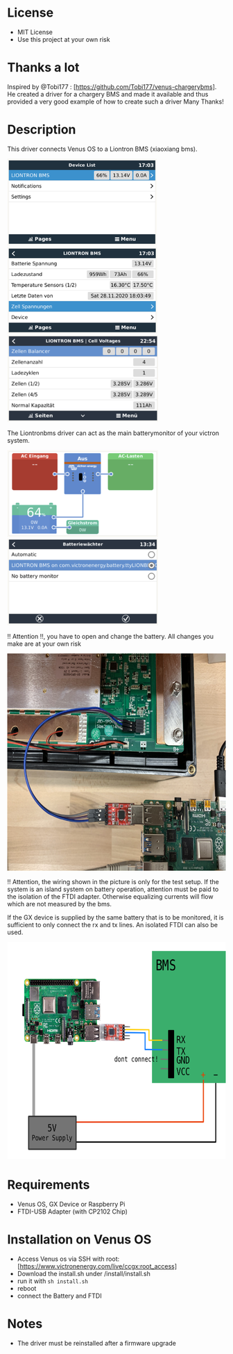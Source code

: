  # License
 - MIT License
 - Use this project at your own risk
# Thanks a lot

Inspired by @Tobi177 : [https://github.com/Tobi177/venus-chargerybms].
He created a driver for a chargery BMS and made it available and thus provided a very good example of how to create such a driver
Many Thanks!

# Description

This driver connects Venus OS to a Liontron BMS (xiaoxiang bms). 

<img src="https://github.com/capptn/venus-liontronbms/blob/Master/img/example1.png" height="200">
<img src="https://github.com/capptn/venus-liontronbms/blob/Master/img/example3.png" height="200">
<img src="https://github.com/capptn/venus-liontronbms/blob/Master/img/example2.png" height="200">


The Liontronbms driver can act as the main batterymonitor of your victron system.

<img src="https://github.com/capptn/venus-liontronbms/blob/Master/img/example4.png" height="200">
<img src="https://github.com/capptn/venus-liontronbms/blob/Master/img/example5.png" height="200">

!! Attention !!, you have to open and change the battery. All changes you make are at your own risk

<img src="https://github.com/capptn/venus-liontronbms/blob/Master/img/example6.png" height="500">

!! Attention, the wiring shown in the picture is only for the test setup.
If the system is an island system on battery operation, attention must be paid to the isolation of the FTDI adapter. Otherwise equalizing currents will flow which are not measured by the bms.

If the GX device is supplied by the same battery that is to be monitored, it is sufficient to only connect the rx and tx lines. An isolated FTDI can also be used.

<img src="https://github.com/capptn/venus-liontronbms/blob/Master/img/conn_example.png" height="500">

# Requirements

- Venus OS, GX Device or Raspberry Pi
- FTDI-USB Adapter (with CP2102 Chip)

# Installation on Venus OS
- Access Venus os via SSH with root: [https://www.victronenergy.com/live/ccgx:root_access]
- Download the install.sh under /install/install.sh
- run it with `sh install.sh`
- reboot
- connect the Battery and FTDI

# Notes
- The driver must be reinstalled after a firmware upgrade
